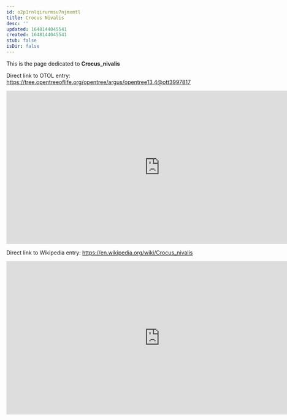 ```yaml
---
id: o2p1rnlqirurmsu7njmxmtl
title: Crocus Nivalis
desc: ''
updated: 1648144045541
created: 1648144045541
stub: false
isDir: false
---
```

This is the page dedicated to **Crocus_nivalis**


Direct link to OTOL entry: https://tree.opentreeoflife.org/opentree/argus/opentree13.4@ott3997817



<html>
    <body>
    <iframe src="https://tree.opentreeoflife.org/opentree/argus/opentree13.4@ott3997817"
    width="800" height="400" frameborder="0" allowfullscreen> </iframe>
    </body>
</html>
    


Direct link to Wikipedia entry: https://en.wikipedia.org/wiki/Crocus_nivalis



<html>
    <body>
    <iframe src="https://en.wikipedia.org/wiki/Crocus_nivalis"
    width="800" height="400" frameborder="0" allowfullscreen> </iframe>
    </body>
</html>
    
